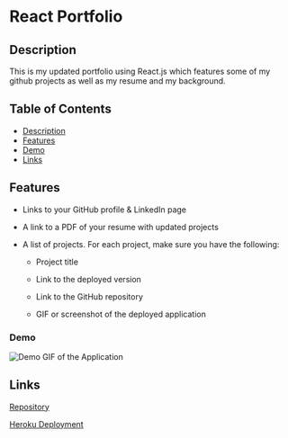 
# React Portfolio

## Description 

This is my updated portfolio using React.js which features some of my github projects as well as my resume and my background. 

## Table of Contents 

* [Description](#description)
* [Features](#technologies)
* [Demo](#demo)
* [Links](#links)

## Features
* Links to your GitHub profile & LinkedIn page

* A link to a PDF of your resume with updated projects

* A list of projects. For each project, make sure you have the following:

  * Project title

  * Link to the deployed version

  * Link to the GitHub repository

  * GIF or screenshot of the deployed application

### Demo     
![Demo GIF of the Application](https://user-images.githubusercontent.com/77419537/125319026-65acd080-e308-11eb-943f-cc3ce2b9791e.gif) 

## Links
[Repository](https://github.com/princessmoss/19-React-Portfolio) <br>

[Heroku Deployment](https://floating-waters-81946.herokuapp.com/)







